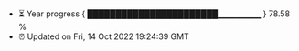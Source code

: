 - ⏳ Year progress { ███████████████████████▁▁▁▁▁▁▁ } 78.58 %
- ⏰ Updated on Fri, 14 Oct 2022 19:24:39 GMT

